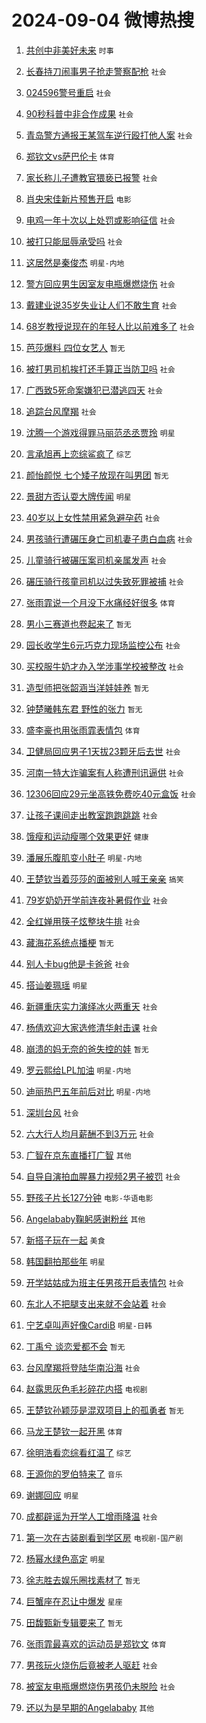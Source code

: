 # 2024-09-04 微博热搜 
1. [共创中非美好未来](https://m.weibo.cn/search?containerid=100103type%3D1%26t%3D10%26q%3D%23%E5%85%B1%E5%88%9B%E4%B8%AD%E9%9D%9E%E7%BE%8E%E5%A5%BD%E6%9C%AA%E6%9D%A5%23&stream_entry_id=51&isnewpage=1&extparam=seat%3D1%26cate%3D10103%26pos%3D0%26q%3D%2523%25E5%2585%25B1%25E5%2588%259B%25E4%25B8%25AD%25E9%259D%259E%25E7%25BE%258E%25E5%25A5%25BD%25E6%259C%25AA%25E6%259D%25A5%2523%26dgr%3D0%26filter_type%3Drealtimehot%26stream_entry_id%3D51%26c_type%3D51%26display_time%3D1725398341%26pre_seqid%3D172539834151200562156) `时事` 

2. [长春持刀闹事男子抢走警察配枪](https://m.weibo.cn/search?containerid=100103type%3D1%26t%3D10%26q%3D%23%E9%95%BF%E6%98%A5%E6%8C%81%E5%88%80%E9%97%B9%E4%BA%8B%E7%94%B7%E5%AD%90%E6%8A%A2%E8%B5%B0%E8%AD%A6%E5%AF%9F%E9%85%8D%E6%9E%AA%23&stream_entry_id=31&isnewpage=1&extparam=seat%3D1%26q%3D%2523%25E9%2595%25BF%25E6%2598%25A5%25E6%258C%2581%25E5%2588%2580%25E9%2597%25B9%25E4%25BA%258B%25E7%2594%25B7%25E5%25AD%2590%25E6%258A%25A2%25E8%25B5%25B0%25E8%25AD%25A6%25E5%25AF%259F%25E9%2585%258D%25E6%259E%25AA%2523%26dgr%3D0%26filter_type%3Drealtimehot%26c_type%3D31%26realpos%3D1%26pos%3D0%26band_rank%3D1%26cate%3D5001%26lcate%3D5001%26stream_entry_id%3D31%26flag%3D2%26display_time%3D1725398341%26pre_seqid%3D172539834151200562156) `社会` 

3. [024596警号重启](https://m.weibo.cn/search?containerid=100103type%3D1%26t%3D10%26q%3D%23024596%E8%AD%A6%E5%8F%B7%E9%87%8D%E5%90%AF%23&stream_entry_id=31&isnewpage=1&extparam=seat%3D1%26q%3D%2523024596%25E8%25AD%25A6%25E5%258F%25B7%25E9%2587%258D%25E5%2590%25AF%2523%26dgr%3D0%26filter_type%3Drealtimehot%26c_type%3D31%26realpos%3D2%26pos%3D1%26band_rank%3D2%26cate%3D5001%26lcate%3D5001%26stream_entry_id%3D31%26flag%3D2%26display_time%3D1725398341%26pre_seqid%3D172539834151200562156) `社会` 

4. [90秒科普中非合作成果](https://m.weibo.cn/search?containerid=100103type%3D1%26t%3D10%26q%3D%2390%E7%A7%92%E7%A7%91%E6%99%AE%E4%B8%AD%E9%9D%9E%E5%90%88%E4%BD%9C%E6%88%90%E6%9E%9C%23&stream_entry_id=31&isnewpage=1&extparam=seat%3D1%26q%3D%252390%25E7%25A7%2592%25E7%25A7%2591%25E6%2599%25AE%25E4%25B8%25AD%25E9%259D%259E%25E5%2590%2588%25E4%25BD%259C%25E6%2588%2590%25E6%259E%259C%2523%26dgr%3D0%26filter_type%3Drealtimehot%26c_type%3D31%26realpos%3D3%26pos%3D2%26band_rank%3D3%26cate%3D5001%26lcate%3D5001%26stream_entry_id%3D31%26flag%3D0%26display_time%3D1725398341%26pre_seqid%3D172539834151200562156) `社会` 

5. [青岛警方通报王某驾车逆行殴打他人案](https://m.weibo.cn/search?containerid=100103type%3D1%26t%3D10%26q%3D%23%E9%9D%92%E5%B2%9B%E8%AD%A6%E6%96%B9%E9%80%9A%E6%8A%A5%E7%8E%8B%E6%9F%90%E9%A9%BE%E8%BD%A6%E9%80%86%E8%A1%8C%E6%AE%B4%E6%89%93%E4%BB%96%E4%BA%BA%E6%A1%88%23&stream_entry_id=31&isnewpage=1&extparam=seat%3D1%26q%3D%2523%25E9%259D%2592%25E5%25B2%259B%25E8%25AD%25A6%25E6%2596%25B9%25E9%2580%259A%25E6%258A%25A5%25E7%258E%258B%25E6%259F%2590%25E9%25A9%25BE%25E8%25BD%25A6%25E9%2580%2586%25E8%25A1%258C%25E6%25AE%25B4%25E6%2589%2593%25E4%25BB%2596%25E4%25BA%25BA%25E6%25A1%2588%2523%26dgr%3D0%26filter_type%3Drealtimehot%26c_type%3D31%26realpos%3D4%26pos%3D3%26band_rank%3D4%26cate%3D5001%26lcate%3D5001%26stream_entry_id%3D31%26flag%3D16%26display_time%3D1725398341%26pre_seqid%3D172539834151200562156) `社会` 

6. [郑钦文vs萨巴伦卡](https://m.weibo.cn/search?containerid=100103type%3D1%26t%3D10%26q%3D%E9%83%91%E9%92%A6%E6%96%87vs%E8%90%A8%E5%B7%B4%E4%BC%A6%E5%8D%A1&stream_entry_id=31&isnewpage=1&extparam=seat%3D1%26q%3D%25E9%2583%2591%25E9%2592%25A6%25E6%2596%2587vs%25E8%2590%25A8%25E5%25B7%25B4%25E4%25BC%25A6%25E5%258D%25A1%26dgr%3D0%26filter_type%3Drealtimehot%26c_type%3D31%26realpos%3D5%26pos%3D4%26band_rank%3D5%26cate%3D5001%26lcate%3D5001%26stream_entry_id%3D31%26flag%3D0%26display_time%3D1725398341%26pre_seqid%3D172539834151200562156) `体育` 

7. [家长称儿子遭教官猥亵已报警](https://m.weibo.cn/search?containerid=100103type%3D1%26t%3D10%26q%3D%23%E5%AE%B6%E9%95%BF%E7%A7%B0%E5%84%BF%E5%AD%90%E9%81%AD%E6%95%99%E5%AE%98%E7%8C%A5%E4%BA%B5%E5%B7%B2%E6%8A%A5%E8%AD%A6%23&stream_entry_id=31&isnewpage=1&extparam=seat%3D1%26q%3D%2523%25E5%25AE%25B6%25E9%2595%25BF%25E7%25A7%25B0%25E5%2584%25BF%25E5%25AD%2590%25E9%2581%25AD%25E6%2595%2599%25E5%25AE%2598%25E7%258C%25A5%25E4%25BA%25B5%25E5%25B7%25B2%25E6%258A%25A5%25E8%25AD%25A6%2523%26dgr%3D0%26filter_type%3Drealtimehot%26c_type%3D31%26realpos%3D6%26pos%3D5%26band_rank%3D6%26cate%3D5001%26lcate%3D5001%26stream_entry_id%3D31%26flag%3D0%26display_time%3D1725398341%26pre_seqid%3D172539834151200562156) `社会` 

8. [肖央宋佳新片预售开启](https://m.weibo.cn/search?containerid=100103type%3D1%26t%3D10%26q%3D%23%E8%82%96%E5%A4%AE%E5%AE%8B%E4%BD%B3%E6%96%B0%E7%89%87%E9%A2%84%E5%94%AE%E5%BC%80%E5%90%AF%23&stream_entry_id=31&isnewpage=1&extparam=seat%3D1%26topic_ad%3D1%26q%3D%2523%25E8%2582%2596%25E5%25A4%25AE%25E5%25AE%258B%25E4%25BD%25B3%25E6%2596%25B0%25E7%2589%2587%25E9%25A2%2584%25E5%2594%25AE%25E5%25BC%2580%25E5%2590%25AF%2523%26dgr%3D0%26band_rank%3D7%26adid%3D253191%26lcate%3D5001%26is_ad_pos%3D1%26pos%3D6%26c_type%3D31%26cate%3D5001%26stream_entry_id%3D31%26filter_type%3Drealtimehot%26display_time%3D1725398341%26pre_seqid%3D172539834151200562156) `电影` 

9. [电鸡一年十次以上处罚或影响征信](https://m.weibo.cn/search?containerid=100103type%3D1%26t%3D10%26q%3D%23%E7%94%B5%E9%B8%A1%E4%B8%80%E5%B9%B4%E5%8D%81%E6%AC%A1%E4%BB%A5%E4%B8%8A%E5%A4%84%E7%BD%9A%E6%88%96%E5%BD%B1%E5%93%8D%E5%BE%81%E4%BF%A1%23&stream_entry_id=31&isnewpage=1&extparam=seat%3D1%26q%3D%2523%25E7%2594%25B5%25E9%25B8%25A1%25E4%25B8%2580%25E5%25B9%25B4%25E5%258D%2581%25E6%25AC%25A1%25E4%25BB%25A5%25E4%25B8%258A%25E5%25A4%2584%25E7%25BD%259A%25E6%2588%2596%25E5%25BD%25B1%25E5%2593%258D%25E5%25BE%2581%25E4%25BF%25A1%2523%26dgr%3D0%26filter_type%3Drealtimehot%26c_type%3D31%26realpos%3D7%26pos%3D7%26band_rank%3D7%26cate%3D5001%26lcate%3D5001%26stream_entry_id%3D31%26flag%3D0%26display_time%3D1725398341%26pre_seqid%3D172539834151200562156) `社会` 

10. [被打只能屈辱承受吗](https://m.weibo.cn/search?containerid=100103type%3D1%26t%3D10%26q%3D%23%E8%A2%AB%E6%89%93%E5%8F%AA%E8%83%BD%E5%B1%88%E8%BE%B1%E6%89%BF%E5%8F%97%E5%90%97%23&stream_entry_id=31&isnewpage=1&extparam=seat%3D1%26q%3D%2523%25E8%25A2%25AB%25E6%2589%2593%25E5%258F%25AA%25E8%2583%25BD%25E5%25B1%2588%25E8%25BE%25B1%25E6%2589%25BF%25E5%258F%2597%25E5%2590%2597%2523%26dgr%3D0%26filter_type%3Drealtimehot%26c_type%3D31%26realpos%3D8%26pos%3D8%26band_rank%3D8%26cate%3D5001%26lcate%3D5001%26stream_entry_id%3D31%26flag%3D0%26display_time%3D1725398341%26pre_seqid%3D172539834151200562156) `社会` 

11. [这居然是秦俊杰](https://m.weibo.cn/search?containerid=100103type%3D1%26t%3D10%26q%3D%E8%BF%99%E5%B1%85%E7%84%B6%E6%98%AF%E7%A7%A6%E4%BF%8A%E6%9D%B0&stream_entry_id=31&isnewpage=1&extparam=seat%3D1%26q%3D%25E8%25BF%2599%25E5%25B1%2585%25E7%2584%25B6%25E6%2598%25AF%25E7%25A7%25A6%25E4%25BF%258A%25E6%259D%25B0%26dgr%3D0%26filter_type%3Drealtimehot%26c_type%3D31%26realpos%3D9%26pos%3D9%26band_rank%3D9%26cate%3D5001%26lcate%3D5001%26stream_entry_id%3D31%26flag%3D2%26display_time%3D1725398341%26pre_seqid%3D172539834151200562156) `明星-内地` 

12. [警方回应男生因室友电瓶爆燃烧伤](https://m.weibo.cn/search?containerid=100103type%3D1%26t%3D10%26q%3D%23%E8%AD%A6%E6%96%B9%E5%9B%9E%E5%BA%94%E7%94%B7%E7%94%9F%E5%9B%A0%E5%AE%A4%E5%8F%8B%E7%94%B5%E7%93%B6%E7%88%86%E7%87%83%E7%83%A7%E4%BC%A4%23&stream_entry_id=31&isnewpage=1&extparam=seat%3D1%26q%3D%2523%25E8%25AD%25A6%25E6%2596%25B9%25E5%259B%259E%25E5%25BA%2594%25E7%2594%25B7%25E7%2594%259F%25E5%259B%25A0%25E5%25AE%25A4%25E5%258F%258B%25E7%2594%25B5%25E7%2593%25B6%25E7%2588%2586%25E7%2587%2583%25E7%2583%25A7%25E4%25BC%25A4%2523%26dgr%3D0%26filter_type%3Drealtimehot%26c_type%3D31%26realpos%3D10%26pos%3D10%26band_rank%3D10%26cate%3D5001%26lcate%3D5001%26stream_entry_id%3D31%26flag%3D1%26display_time%3D1725398341%26pre_seqid%3D172539834151200562156) `社会` 

13. [戴建业说35岁失业让人们不敢生育](https://m.weibo.cn/search?containerid=100103type%3D1%26t%3D10%26q%3D%23%E6%88%B4%E5%BB%BA%E4%B8%9A%E8%AF%B435%E5%B2%81%E5%A4%B1%E4%B8%9A%E8%AE%A9%E4%BA%BA%E4%BB%AC%E4%B8%8D%E6%95%A2%E7%94%9F%E8%82%B2%23&stream_entry_id=31&isnewpage=1&extparam=seat%3D1%26q%3D%2523%25E6%2588%25B4%25E5%25BB%25BA%25E4%25B8%259A%25E8%25AF%25B435%25E5%25B2%2581%25E5%25A4%25B1%25E4%25B8%259A%25E8%25AE%25A9%25E4%25BA%25BA%25E4%25BB%25AC%25E4%25B8%258D%25E6%2595%25A2%25E7%2594%259F%25E8%2582%25B2%2523%26dgr%3D0%26filter_type%3Drealtimehot%26c_type%3D31%26realpos%3D11%26pos%3D11%26band_rank%3D11%26cate%3D5001%26lcate%3D5001%26stream_entry_id%3D31%26flag%3D0%26display_time%3D1725398341%26pre_seqid%3D172539834151200562156) `社会` 

14. [68岁教授说现在的年轻人比以前难多了](https://m.weibo.cn/search?containerid=100103type%3D1%26t%3D10%26q%3D%2368%E5%B2%81%E6%95%99%E6%8E%88%E8%AF%B4%E7%8E%B0%E5%9C%A8%E7%9A%84%E5%B9%B4%E8%BD%BB%E4%BA%BA%E6%AF%94%E4%BB%A5%E5%89%8D%E9%9A%BE%E5%A4%9A%E4%BA%86%23&stream_entry_id=31&isnewpage=1&extparam=seat%3D1%26q%3D%252368%25E5%25B2%2581%25E6%2595%2599%25E6%258E%2588%25E8%25AF%25B4%25E7%258E%25B0%25E5%259C%25A8%25E7%259A%2584%25E5%25B9%25B4%25E8%25BD%25BB%25E4%25BA%25BA%25E6%25AF%2594%25E4%25BB%25A5%25E5%2589%258D%25E9%259A%25BE%25E5%25A4%259A%25E4%25BA%2586%2523%26dgr%3D0%26filter_type%3Drealtimehot%26c_type%3D31%26realpos%3D12%26pos%3D12%26band_rank%3D12%26cate%3D5001%26lcate%3D5001%26stream_entry_id%3D31%26flag%3D0%26display_time%3D1725398341%26pre_seqid%3D172539834151200562156) `社会` 

15. [芭莎爆料 四位女艺人](https://m.weibo.cn/search?containerid=100103type%3D1%26t%3D10%26q%3D%E8%8A%AD%E8%8E%8E%E7%88%86%E6%96%99+%E5%9B%9B%E4%BD%8D%E5%A5%B3%E8%89%BA%E4%BA%BA&stream_entry_id=31&isnewpage=1&extparam=seat%3D1%26q%3D%25E8%258A%25AD%25E8%258E%258E%25E7%2588%2586%25E6%2596%2599%2520%25E5%259B%259B%25E4%25BD%258D%25E5%25A5%25B3%25E8%2589%25BA%25E4%25BA%25BA%26dgr%3D0%26filter_type%3Drealtimehot%26c_type%3D31%26realpos%3D13%26pos%3D13%26band_rank%3D13%26cate%3D5001%26lcate%3D5001%26stream_entry_id%3D31%26flag%3D0%26display_time%3D1725398341%26pre_seqid%3D172539834151200562156) `暂无` 

16. [被打男司机挨打还手算正当防卫吗](https://m.weibo.cn/search?containerid=100103type%3D1%26t%3D10%26q%3D%23%E8%A2%AB%E6%89%93%E7%94%B7%E5%8F%B8%E6%9C%BA%E6%8C%A8%E6%89%93%E8%BF%98%E6%89%8B%E7%AE%97%E6%AD%A3%E5%BD%93%E9%98%B2%E5%8D%AB%E5%90%97%23&stream_entry_id=31&isnewpage=1&extparam=seat%3D1%26q%3D%2523%25E8%25A2%25AB%25E6%2589%2593%25E7%2594%25B7%25E5%258F%25B8%25E6%259C%25BA%25E6%258C%25A8%25E6%2589%2593%25E8%25BF%2598%25E6%2589%258B%25E7%25AE%2597%25E6%25AD%25A3%25E5%25BD%2593%25E9%2598%25B2%25E5%258D%25AB%25E5%2590%2597%2523%26dgr%3D0%26filter_type%3Drealtimehot%26c_type%3D31%26realpos%3D14%26pos%3D14%26band_rank%3D14%26cate%3D5001%26lcate%3D5001%26stream_entry_id%3D31%26flag%3D0%26display_time%3D1725398341%26pre_seqid%3D172539834151200562156) `社会` 

17. [广西致5死命案嫌犯已潜逃四天](https://m.weibo.cn/search?containerid=100103type%3D1%26t%3D10%26q%3D%23%E5%B9%BF%E8%A5%BF%E8%87%B45%E6%AD%BB%E5%91%BD%E6%A1%88%E5%AB%8C%E7%8A%AF%E5%B7%B2%E6%BD%9C%E9%80%83%E5%9B%9B%E5%A4%A9%23&stream_entry_id=31&isnewpage=1&extparam=seat%3D1%26q%3D%2523%25E5%25B9%25BF%25E8%25A5%25BF%25E8%2587%25B45%25E6%25AD%25BB%25E5%2591%25BD%25E6%25A1%2588%25E5%25AB%258C%25E7%258A%25AF%25E5%25B7%25B2%25E6%25BD%259C%25E9%2580%2583%25E5%259B%259B%25E5%25A4%25A9%2523%26dgr%3D0%26filter_type%3Drealtimehot%26c_type%3D31%26realpos%3D15%26pos%3D15%26band_rank%3D15%26cate%3D5001%26lcate%3D5001%26stream_entry_id%3D31%26flag%3D0%26display_time%3D1725398341%26pre_seqid%3D172539834151200562156) `社会` 

18. [追踪台风摩羯](https://m.weibo.cn/search?containerid=100103type%3D1%26t%3D10%26q%3D%23%E8%BF%BD%E8%B8%AA%E5%8F%B0%E9%A3%8E%E6%91%A9%E7%BE%AF%23&stream_entry_id=31&isnewpage=1&extparam=seat%3D1%26q%3D%2523%25E8%25BF%25BD%25E8%25B8%25AA%25E5%258F%25B0%25E9%25A3%258E%25E6%2591%25A9%25E7%25BE%25AF%2523%26dgr%3D0%26filter_type%3Drealtimehot%26c_type%3D31%26realpos%3D16%26pos%3D16%26band_rank%3D16%26cate%3D5001%26lcate%3D5001%26stream_entry_id%3D31%26flag%3D0%26display_time%3D1725398341%26pre_seqid%3D172539834151200562156) `社会` 

19. [沈腾一个游戏得罪马丽范丞丞贾玲](https://m.weibo.cn/search?containerid=100103type%3D1%26t%3D10%26q%3D%E6%B2%88%E8%85%BE%E4%B8%80%E4%B8%AA%E6%B8%B8%E6%88%8F%E5%BE%97%E7%BD%AA%E9%A9%AC%E4%B8%BD%E8%8C%83%E4%B8%9E%E4%B8%9E%E8%B4%BE%E7%8E%B2&stream_entry_id=31&isnewpage=1&extparam=seat%3D1%26q%3D%25E6%25B2%2588%25E8%2585%25BE%25E4%25B8%2580%25E4%25B8%25AA%25E6%25B8%25B8%25E6%2588%258F%25E5%25BE%2597%25E7%25BD%25AA%25E9%25A9%25AC%25E4%25B8%25BD%25E8%258C%2583%25E4%25B8%259E%25E4%25B8%259E%25E8%25B4%25BE%25E7%258E%25B2%26dgr%3D0%26filter_type%3Drealtimehot%26c_type%3D31%26realpos%3D17%26pos%3D17%26band_rank%3D17%26cate%3D5001%26lcate%3D5001%26stream_entry_id%3D31%26flag%3D0%26display_time%3D1725398341%26pre_seqid%3D172539834151200562156) `明星` 

20. [言承旭再上恋综鲨疯了](https://m.weibo.cn/search?containerid=100103type%3D1%26t%3D10%26q%3D%23%E8%A8%80%E6%89%BF%E6%97%AD%E5%86%8D%E4%B8%8A%E6%81%8B%E7%BB%BC%E9%B2%A8%E7%96%AF%E4%BA%86%23&stream_entry_id=31&isnewpage=1&extparam=seat%3D1%26q%3D%2523%25E8%25A8%2580%25E6%2589%25BF%25E6%2597%25AD%25E5%2586%258D%25E4%25B8%258A%25E6%2581%258B%25E7%25BB%25BC%25E9%25B2%25A8%25E7%2596%25AF%25E4%25BA%2586%2523%26dgr%3D0%26filter_type%3Drealtimehot%26c_type%3D31%26realpos%3D18%26pos%3D18%26band_rank%3D18%26cate%3D5001%26lcate%3D5001%26stream_entry_id%3D31%26flag%3D0%26display_time%3D1725398341%26pre_seqid%3D172539834151200562156) `综艺` 

21. [颜怡颜悦 七个矮子放现在叫男团](https://m.weibo.cn/search?containerid=100103type%3D1%26t%3D10%26q%3D%E9%A2%9C%E6%80%A1%E9%A2%9C%E6%82%A6+%E4%B8%83%E4%B8%AA%E7%9F%AE%E5%AD%90%E6%94%BE%E7%8E%B0%E5%9C%A8%E5%8F%AB%E7%94%B7%E5%9B%A2&stream_entry_id=31&isnewpage=1&extparam=seat%3D1%26q%3D%25E9%25A2%259C%25E6%2580%25A1%25E9%25A2%259C%25E6%2582%25A6%2520%25E4%25B8%2583%25E4%25B8%25AA%25E7%259F%25AE%25E5%25AD%2590%25E6%2594%25BE%25E7%258E%25B0%25E5%259C%25A8%25E5%258F%25AB%25E7%2594%25B7%25E5%259B%25A2%26dgr%3D0%26filter_type%3Drealtimehot%26c_type%3D31%26realpos%3D19%26pos%3D19%26band_rank%3D19%26cate%3D5001%26lcate%3D5001%26stream_entry_id%3D31%26flag%3D0%26display_time%3D1725398341%26pre_seqid%3D172539834151200562156) `暂无` 

22. [景甜方否认耍大牌传闻](https://m.weibo.cn/search?containerid=100103type%3D1%26t%3D10%26q%3D%23%E6%99%AF%E7%94%9C%E6%96%B9%E5%90%A6%E8%AE%A4%E8%80%8D%E5%A4%A7%E7%89%8C%E4%BC%A0%E9%97%BB%23&stream_entry_id=31&isnewpage=1&extparam=seat%3D1%26q%3D%2523%25E6%2599%25AF%25E7%2594%259C%25E6%2596%25B9%25E5%2590%25A6%25E8%25AE%25A4%25E8%2580%258D%25E5%25A4%25A7%25E7%2589%258C%25E4%25BC%25A0%25E9%2597%25BB%2523%26dgr%3D0%26filter_type%3Drealtimehot%26c_type%3D31%26realpos%3D20%26pos%3D20%26band_rank%3D20%26cate%3D5001%26lcate%3D5001%26stream_entry_id%3D31%26flag%3D0%26display_time%3D1725398341%26pre_seqid%3D172539834151200562156) `明星` 

23. [40岁以上女性禁用紧急避孕药](https://m.weibo.cn/search?containerid=100103type%3D1%26t%3D10%26q%3D%2340%E5%B2%81%E4%BB%A5%E4%B8%8A%E5%A5%B3%E6%80%A7%E7%A6%81%E7%94%A8%E7%B4%A7%E6%80%A5%E9%81%BF%E5%AD%95%E8%8D%AF%23&stream_entry_id=31&isnewpage=1&extparam=seat%3D1%26q%3D%252340%25E5%25B2%2581%25E4%25BB%25A5%25E4%25B8%258A%25E5%25A5%25B3%25E6%2580%25A7%25E7%25A6%2581%25E7%2594%25A8%25E7%25B4%25A7%25E6%2580%25A5%25E9%2581%25BF%25E5%25AD%2595%25E8%258D%25AF%2523%26dgr%3D0%26filter_type%3Drealtimehot%26c_type%3D31%26realpos%3D21%26pos%3D21%26band_rank%3D21%26cate%3D5001%26lcate%3D5001%26stream_entry_id%3D31%26flag%3D0%26display_time%3D1725398341%26pre_seqid%3D172539834151200562156) `社会` 

24. [男孩骑行遭碾压身亡司机妻子患白血病](https://m.weibo.cn/search?containerid=100103type%3D1%26t%3D10%26q%3D%23%E7%94%B7%E5%AD%A9%E9%AA%91%E8%A1%8C%E9%81%AD%E7%A2%BE%E5%8E%8B%E8%BA%AB%E4%BA%A1%E5%8F%B8%E6%9C%BA%E5%A6%BB%E5%AD%90%E6%82%A3%E7%99%BD%E8%A1%80%E7%97%85%23&stream_entry_id=31&isnewpage=1&extparam=seat%3D1%26q%3D%2523%25E7%2594%25B7%25E5%25AD%25A9%25E9%25AA%2591%25E8%25A1%258C%25E9%2581%25AD%25E7%25A2%25BE%25E5%258E%258B%25E8%25BA%25AB%25E4%25BA%25A1%25E5%258F%25B8%25E6%259C%25BA%25E5%25A6%25BB%25E5%25AD%2590%25E6%2582%25A3%25E7%2599%25BD%25E8%25A1%2580%25E7%2597%2585%2523%26dgr%3D0%26filter_type%3Drealtimehot%26c_type%3D31%26realpos%3D22%26pos%3D22%26band_rank%3D22%26cate%3D5001%26lcate%3D5001%26stream_entry_id%3D31%26flag%3D2%26display_time%3D1725398341%26pre_seqid%3D172539834151200562156) `社会` 

25. [儿童骑行被碾压案司机亲属发声](https://m.weibo.cn/search?containerid=100103type%3D1%26t%3D10%26q%3D%23%E5%84%BF%E7%AB%A5%E9%AA%91%E8%A1%8C%E8%A2%AB%E7%A2%BE%E5%8E%8B%E6%A1%88%E5%8F%B8%E6%9C%BA%E4%BA%B2%E5%B1%9E%E5%8F%91%E5%A3%B0%23&stream_entry_id=31&isnewpage=1&extparam=seat%3D1%26q%3D%2523%25E5%2584%25BF%25E7%25AB%25A5%25E9%25AA%2591%25E8%25A1%258C%25E8%25A2%25AB%25E7%25A2%25BE%25E5%258E%258B%25E6%25A1%2588%25E5%258F%25B8%25E6%259C%25BA%25E4%25BA%25B2%25E5%25B1%259E%25E5%258F%2591%25E5%25A3%25B0%2523%26dgr%3D0%26filter_type%3Drealtimehot%26c_type%3D31%26realpos%3D23%26pos%3D23%26band_rank%3D23%26cate%3D5001%26lcate%3D5001%26stream_entry_id%3D31%26flag%3D0%26display_time%3D1725398341%26pre_seqid%3D172539834151200562156) `社会` 

26. [碾压骑行孩童司机以过失致死罪被捕](https://m.weibo.cn/search?containerid=100103type%3D1%26t%3D10%26q%3D%23%E7%A2%BE%E5%8E%8B%E9%AA%91%E8%A1%8C%E5%AD%A9%E7%AB%A5%E5%8F%B8%E6%9C%BA%E4%BB%A5%E8%BF%87%E5%A4%B1%E8%87%B4%E6%AD%BB%E7%BD%AA%E8%A2%AB%E6%8D%95%23&stream_entry_id=31&isnewpage=1&extparam=seat%3D1%26q%3D%2523%25E7%25A2%25BE%25E5%258E%258B%25E9%25AA%2591%25E8%25A1%258C%25E5%25AD%25A9%25E7%25AB%25A5%25E5%258F%25B8%25E6%259C%25BA%25E4%25BB%25A5%25E8%25BF%2587%25E5%25A4%25B1%25E8%2587%25B4%25E6%25AD%25BB%25E7%25BD%25AA%25E8%25A2%25AB%25E6%258D%2595%2523%26dgr%3D0%26filter_type%3Drealtimehot%26c_type%3D31%26realpos%3D24%26pos%3D24%26band_rank%3D24%26cate%3D5001%26lcate%3D5001%26stream_entry_id%3D31%26flag%3D0%26display_time%3D1725398341%26pre_seqid%3D172539834151200562156) `社会` 

27. [张雨霏说一个月没下水痛经好很多](https://m.weibo.cn/search?containerid=100103type%3D1%26t%3D10%26q%3D%23%E5%BC%A0%E9%9B%A8%E9%9C%8F%E8%AF%B4%E4%B8%80%E4%B8%AA%E6%9C%88%E6%B2%A1%E4%B8%8B%E6%B0%B4%E7%97%9B%E7%BB%8F%E5%A5%BD%E5%BE%88%E5%A4%9A%23&stream_entry_id=31&isnewpage=1&extparam=seat%3D1%26q%3D%2523%25E5%25BC%25A0%25E9%259B%25A8%25E9%259C%258F%25E8%25AF%25B4%25E4%25B8%2580%25E4%25B8%25AA%25E6%259C%2588%25E6%25B2%25A1%25E4%25B8%258B%25E6%25B0%25B4%25E7%2597%259B%25E7%25BB%258F%25E5%25A5%25BD%25E5%25BE%2588%25E5%25A4%259A%2523%26dgr%3D0%26filter_type%3Drealtimehot%26c_type%3D31%26realpos%3D25%26pos%3D25%26band_rank%3D25%26cate%3D5001%26lcate%3D5001%26stream_entry_id%3D31%26flag%3D0%26display_time%3D1725398341%26pre_seqid%3D172539834151200562156) `体育` 

28. [男小三赛道也卷起来了](https://m.weibo.cn/search?containerid=100103type%3D1%26t%3D10%26q%3D%E7%94%B7%E5%B0%8F%E4%B8%89%E8%B5%9B%E9%81%93%E4%B9%9F%E5%8D%B7%E8%B5%B7%E6%9D%A5%E4%BA%86&stream_entry_id=31&isnewpage=1&extparam=seat%3D1%26q%3D%25E7%2594%25B7%25E5%25B0%258F%25E4%25B8%2589%25E8%25B5%259B%25E9%2581%2593%25E4%25B9%259F%25E5%258D%25B7%25E8%25B5%25B7%25E6%259D%25A5%25E4%25BA%2586%26dgr%3D0%26filter_type%3Drealtimehot%26c_type%3D31%26realpos%3D26%26pos%3D26%26band_rank%3D26%26cate%3D5001%26lcate%3D5001%26stream_entry_id%3D31%26flag%3D0%26display_time%3D1725398341%26pre_seqid%3D172539834151200562156) `暂无` 

29. [园长收学生6元巧克力现场监控公布](https://m.weibo.cn/search?containerid=100103type%3D1%26t%3D10%26q%3D%23%E5%9B%AD%E9%95%BF%E6%94%B6%E5%AD%A6%E7%94%9F6%E5%85%83%E5%B7%A7%E5%85%8B%E5%8A%9B%E7%8E%B0%E5%9C%BA%E7%9B%91%E6%8E%A7%E5%85%AC%E5%B8%83%23&stream_entry_id=31&isnewpage=1&extparam=seat%3D1%26q%3D%2523%25E5%259B%25AD%25E9%2595%25BF%25E6%2594%25B6%25E5%25AD%25A6%25E7%2594%259F6%25E5%2585%2583%25E5%25B7%25A7%25E5%2585%258B%25E5%258A%259B%25E7%258E%25B0%25E5%259C%25BA%25E7%259B%2591%25E6%258E%25A7%25E5%2585%25AC%25E5%25B8%2583%2523%26dgr%3D0%26filter_type%3Drealtimehot%26c_type%3D31%26realpos%3D27%26pos%3D27%26band_rank%3D27%26cate%3D5001%26lcate%3D5001%26stream_entry_id%3D31%26flag%3D0%26display_time%3D1725398341%26pre_seqid%3D172539834151200562156) `社会` 

30. [买校服牛奶才办入学涉事学校被整改](https://m.weibo.cn/search?containerid=100103type%3D1%26t%3D10%26q%3D%23%E4%B9%B0%E6%A0%A1%E6%9C%8D%E7%89%9B%E5%A5%B6%E6%89%8D%E5%8A%9E%E5%85%A5%E5%AD%A6%E6%B6%89%E4%BA%8B%E5%AD%A6%E6%A0%A1%E8%A2%AB%E6%95%B4%E6%94%B9%23&stream_entry_id=31&isnewpage=1&extparam=seat%3D1%26q%3D%2523%25E4%25B9%25B0%25E6%25A0%25A1%25E6%259C%258D%25E7%2589%259B%25E5%25A5%25B6%25E6%2589%258D%25E5%258A%259E%25E5%2585%25A5%25E5%25AD%25A6%25E6%25B6%2589%25E4%25BA%258B%25E5%25AD%25A6%25E6%25A0%25A1%25E8%25A2%25AB%25E6%2595%25B4%25E6%2594%25B9%2523%26dgr%3D0%26filter_type%3Drealtimehot%26c_type%3D31%26realpos%3D28%26pos%3D28%26band_rank%3D28%26cate%3D5001%26lcate%3D5001%26stream_entry_id%3D31%26flag%3D0%26display_time%3D1725398341%26pre_seqid%3D172539834151200562156) `社会` 

31. [造型师把张韶涵当洋娃娃养](https://m.weibo.cn/search?containerid=100103type%3D1%26t%3D10%26q%3D%E9%80%A0%E5%9E%8B%E5%B8%88%E6%8A%8A%E5%BC%A0%E9%9F%B6%E6%B6%B5%E5%BD%93%E6%B4%8B%E5%A8%83%E5%A8%83%E5%85%BB&stream_entry_id=31&isnewpage=1&extparam=seat%3D1%26q%3D%25E9%2580%25A0%25E5%259E%258B%25E5%25B8%2588%25E6%258A%258A%25E5%25BC%25A0%25E9%259F%25B6%25E6%25B6%25B5%25E5%25BD%2593%25E6%25B4%258B%25E5%25A8%2583%25E5%25A8%2583%25E5%2585%25BB%26dgr%3D0%26filter_type%3Drealtimehot%26c_type%3D31%26realpos%3D29%26pos%3D29%26band_rank%3D29%26cate%3D5001%26lcate%3D5001%26stream_entry_id%3D31%26flag%3D0%26display_time%3D1725398341%26pre_seqid%3D172539834151200562156) `暂无` 

32. [钟楚曦韩东君 野性的张力](https://m.weibo.cn/search?containerid=100103type%3D1%26t%3D10%26q%3D%E9%92%9F%E6%A5%9A%E6%9B%A6%E9%9F%A9%E4%B8%9C%E5%90%9B+%E9%87%8E%E6%80%A7%E7%9A%84%E5%BC%A0%E5%8A%9B&stream_entry_id=31&isnewpage=1&extparam=seat%3D1%26q%3D%25E9%2592%259F%25E6%25A5%259A%25E6%259B%25A6%25E9%259F%25A9%25E4%25B8%259C%25E5%2590%259B%2520%25E9%2587%258E%25E6%2580%25A7%25E7%259A%2584%25E5%25BC%25A0%25E5%258A%259B%26dgr%3D0%26filter_type%3Drealtimehot%26c_type%3D31%26realpos%3D30%26pos%3D30%26band_rank%3D30%26cate%3D5001%26lcate%3D5001%26stream_entry_id%3D31%26flag%3D0%26display_time%3D1725398341%26pre_seqid%3D172539834151200562156) `暂无` 

33. [盛李豪也用张雨霏表情包](https://m.weibo.cn/search?containerid=100103type%3D1%26t%3D10%26q%3D%23%E7%9B%9B%E6%9D%8E%E8%B1%AA%E4%B9%9F%E7%94%A8%E5%BC%A0%E9%9B%A8%E9%9C%8F%E8%A1%A8%E6%83%85%E5%8C%85%23&stream_entry_id=31&isnewpage=1&extparam=seat%3D1%26q%3D%2523%25E7%259B%259B%25E6%259D%258E%25E8%25B1%25AA%25E4%25B9%259F%25E7%2594%25A8%25E5%25BC%25A0%25E9%259B%25A8%25E9%259C%258F%25E8%25A1%25A8%25E6%2583%2585%25E5%258C%2585%2523%26dgr%3D0%26filter_type%3Drealtimehot%26c_type%3D31%26realpos%3D31%26pos%3D31%26band_rank%3D31%26cate%3D5001%26lcate%3D5001%26stream_entry_id%3D31%26flag%3D0%26display_time%3D1725398341%26pre_seqid%3D172539834151200562156) `体育` 

34. [卫健局回应男子1天拔23颗牙后去世](https://m.weibo.cn/search?containerid=100103type%3D1%26t%3D10%26q%3D%23%E5%8D%AB%E5%81%A5%E5%B1%80%E5%9B%9E%E5%BA%94%E7%94%B7%E5%AD%901%E5%A4%A9%E6%8B%9423%E9%A2%97%E7%89%99%E5%90%8E%E5%8E%BB%E4%B8%96%23&stream_entry_id=31&isnewpage=1&extparam=seat%3D1%26q%3D%2523%25E5%258D%25AB%25E5%2581%25A5%25E5%25B1%2580%25E5%259B%259E%25E5%25BA%2594%25E7%2594%25B7%25E5%25AD%25901%25E5%25A4%25A9%25E6%258B%259423%25E9%25A2%2597%25E7%2589%2599%25E5%2590%258E%25E5%258E%25BB%25E4%25B8%2596%2523%26dgr%3D0%26filter_type%3Drealtimehot%26c_type%3D31%26realpos%3D32%26pos%3D32%26band_rank%3D32%26cate%3D5001%26lcate%3D5001%26stream_entry_id%3D31%26flag%3D0%26display_time%3D1725398341%26pre_seqid%3D172539834151200562156) `社会` 

35. [河南一特大诈骗案有人称遭刑讯逼供](https://m.weibo.cn/search?containerid=100103type%3D1%26t%3D10%26q%3D%23%E6%B2%B3%E5%8D%97%E4%B8%80%E7%89%B9%E5%A4%A7%E8%AF%88%E9%AA%97%E6%A1%88%E6%9C%89%E4%BA%BA%E7%A7%B0%E9%81%AD%E5%88%91%E8%AE%AF%E9%80%BC%E4%BE%9B%23&stream_entry_id=31&isnewpage=1&extparam=seat%3D1%26q%3D%2523%25E6%25B2%25B3%25E5%258D%2597%25E4%25B8%2580%25E7%2589%25B9%25E5%25A4%25A7%25E8%25AF%2588%25E9%25AA%2597%25E6%25A1%2588%25E6%259C%2589%25E4%25BA%25BA%25E7%25A7%25B0%25E9%2581%25AD%25E5%2588%2591%25E8%25AE%25AF%25E9%2580%25BC%25E4%25BE%259B%2523%26dgr%3D0%26filter_type%3Drealtimehot%26c_type%3D31%26realpos%3D33%26pos%3D33%26band_rank%3D33%26cate%3D5001%26lcate%3D5001%26stream_entry_id%3D31%26flag%3D0%26display_time%3D1725398341%26pre_seqid%3D172539834151200562156) `社会` 

36. [12306回应29元坐高铁免费吃40元盒饭](https://m.weibo.cn/search?containerid=100103type%3D1%26t%3D10%26q%3D%2312306%E5%9B%9E%E5%BA%9429%E5%85%83%E5%9D%90%E9%AB%98%E9%93%81%E5%85%8D%E8%B4%B9%E5%90%8340%E5%85%83%E7%9B%92%E9%A5%AD%23&stream_entry_id=31&isnewpage=1&extparam=seat%3D1%26q%3D%252312306%25E5%259B%259E%25E5%25BA%259429%25E5%2585%2583%25E5%259D%2590%25E9%25AB%2598%25E9%2593%2581%25E5%2585%258D%25E8%25B4%25B9%25E5%2590%258340%25E5%2585%2583%25E7%259B%2592%25E9%25A5%25AD%2523%26dgr%3D0%26filter_type%3Drealtimehot%26c_type%3D31%26realpos%3D34%26pos%3D34%26band_rank%3D34%26cate%3D5001%26lcate%3D5001%26stream_entry_id%3D31%26flag%3D0%26display_time%3D1725398341%26pre_seqid%3D172539834151200562156) `社会` 

37. [让孩子课间走出教室跑跑跳跳](https://m.weibo.cn/search?containerid=100103type%3D1%26t%3D10%26q%3D%23%E8%AE%A9%E5%AD%A9%E5%AD%90%E8%AF%BE%E9%97%B4%E8%B5%B0%E5%87%BA%E6%95%99%E5%AE%A4%E8%B7%91%E8%B7%91%E8%B7%B3%E8%B7%B3%23&stream_entry_id=31&isnewpage=1&extparam=seat%3D1%26q%3D%2523%25E8%25AE%25A9%25E5%25AD%25A9%25E5%25AD%2590%25E8%25AF%25BE%25E9%2597%25B4%25E8%25B5%25B0%25E5%2587%25BA%25E6%2595%2599%25E5%25AE%25A4%25E8%25B7%2591%25E8%25B7%2591%25E8%25B7%25B3%25E8%25B7%25B3%2523%26dgr%3D0%26filter_type%3Drealtimehot%26c_type%3D31%26realpos%3D35%26pos%3D35%26band_rank%3D35%26cate%3D5001%26lcate%3D5001%26stream_entry_id%3D31%26flag%3D1%26display_time%3D1725398341%26pre_seqid%3D172539834151200562156) `社会` 

38. [饿瘦和运动瘦哪个效果更好](https://m.weibo.cn/search?containerid=100103type%3D1%26t%3D10%26q%3D%23%E9%A5%BF%E7%98%A6%E5%92%8C%E8%BF%90%E5%8A%A8%E7%98%A6%E5%93%AA%E4%B8%AA%E6%95%88%E6%9E%9C%E6%9B%B4%E5%A5%BD%23&stream_entry_id=31&isnewpage=1&extparam=seat%3D1%26q%3D%2523%25E9%25A5%25BF%25E7%2598%25A6%25E5%2592%258C%25E8%25BF%2590%25E5%258A%25A8%25E7%2598%25A6%25E5%2593%25AA%25E4%25B8%25AA%25E6%2595%2588%25E6%259E%259C%25E6%259B%25B4%25E5%25A5%25BD%2523%26dgr%3D0%26filter_type%3Drealtimehot%26c_type%3D31%26realpos%3D36%26pos%3D36%26band_rank%3D36%26cate%3D5001%26lcate%3D5001%26stream_entry_id%3D31%26flag%3D0%26display_time%3D1725398341%26pre_seqid%3D172539834151200562156) `健康` 

39. [潘展乐腹肌变小肚子](https://m.weibo.cn/search?containerid=100103type%3D1%26t%3D10%26q%3D%23%E6%BD%98%E5%B1%95%E4%B9%90%E8%85%B9%E8%82%8C%E5%8F%98%E5%B0%8F%E8%82%9A%E5%AD%90%23&stream_entry_id=31&isnewpage=1&extparam=seat%3D1%26q%3D%2523%25E6%25BD%2598%25E5%25B1%2595%25E4%25B9%2590%25E8%2585%25B9%25E8%2582%258C%25E5%258F%2598%25E5%25B0%258F%25E8%2582%259A%25E5%25AD%2590%2523%26dgr%3D0%26filter_type%3Drealtimehot%26c_type%3D31%26realpos%3D37%26pos%3D37%26band_rank%3D37%26cate%3D5001%26lcate%3D5001%26stream_entry_id%3D31%26flag%3D0%26display_time%3D1725398341%26pre_seqid%3D172539834151200562156) `明星-内地` 

40. [王楚钦当着莎莎的面被别人喊王亲亲](https://m.weibo.cn/search?containerid=100103type%3D1%26t%3D10%26q%3D%23%E7%8E%8B%E6%A5%9A%E9%92%A6%E5%BD%93%E7%9D%80%E8%8E%8E%E8%8E%8E%E7%9A%84%E9%9D%A2%E8%A2%AB%E5%88%AB%E4%BA%BA%E5%96%8A%E7%8E%8B%E4%BA%B2%E4%BA%B2%23&stream_entry_id=31&isnewpage=1&extparam=seat%3D1%26q%3D%2523%25E7%258E%258B%25E6%25A5%259A%25E9%2592%25A6%25E5%25BD%2593%25E7%259D%2580%25E8%258E%258E%25E8%258E%258E%25E7%259A%2584%25E9%259D%25A2%25E8%25A2%25AB%25E5%2588%25AB%25E4%25BA%25BA%25E5%2596%258A%25E7%258E%258B%25E4%25BA%25B2%25E4%25BA%25B2%2523%26dgr%3D0%26filter_type%3Drealtimehot%26c_type%3D31%26realpos%3D38%26pos%3D38%26band_rank%3D38%26cate%3D5001%26lcate%3D5001%26stream_entry_id%3D31%26flag%3D0%26display_time%3D1725398341%26pre_seqid%3D172539834151200562156) `搞笑` 

41. [79岁奶奶开学前连夜补暑假作业](https://m.weibo.cn/search?containerid=100103type%3D1%26t%3D10%26q%3D%2379%E5%B2%81%E5%A5%B6%E5%A5%B6%E5%BC%80%E5%AD%A6%E5%89%8D%E8%BF%9E%E5%A4%9C%E8%A1%A5%E6%9A%91%E5%81%87%E4%BD%9C%E4%B8%9A%23&stream_entry_id=31&isnewpage=1&extparam=seat%3D1%26q%3D%252379%25E5%25B2%2581%25E5%25A5%25B6%25E5%25A5%25B6%25E5%25BC%2580%25E5%25AD%25A6%25E5%2589%258D%25E8%25BF%259E%25E5%25A4%259C%25E8%25A1%25A5%25E6%259A%2591%25E5%2581%2587%25E4%25BD%259C%25E4%25B8%259A%2523%26dgr%3D0%26filter_type%3Drealtimehot%26c_type%3D31%26realpos%3D39%26pos%3D39%26band_rank%3D39%26cate%3D5001%26lcate%3D5001%26stream_entry_id%3D31%26flag%3D0%26display_time%3D1725398341%26pre_seqid%3D172539834151200562156) `社会` 

42. [全红婵用筷子炫整块牛排](https://m.weibo.cn/search?containerid=100103type%3D1%26t%3D10%26q%3D%23%E5%85%A8%E7%BA%A2%E5%A9%B5%E7%94%A8%E7%AD%B7%E5%AD%90%E7%82%AB%E6%95%B4%E5%9D%97%E7%89%9B%E6%8E%92%23&stream_entry_id=31&isnewpage=1&extparam=seat%3D1%26q%3D%2523%25E5%2585%25A8%25E7%25BA%25A2%25E5%25A9%25B5%25E7%2594%25A8%25E7%25AD%25B7%25E5%25AD%2590%25E7%2582%25AB%25E6%2595%25B4%25E5%259D%2597%25E7%2589%259B%25E6%258E%2592%2523%26dgr%3D0%26filter_type%3Drealtimehot%26c_type%3D31%26realpos%3D40%26pos%3D40%26band_rank%3D40%26cate%3D5001%26lcate%3D5001%26stream_entry_id%3D31%26flag%3D0%26display_time%3D1725398341%26pre_seqid%3D172539834151200562156) `社会` 

43. [藏海花系统点播梗](https://m.weibo.cn/search?containerid=100103type%3D1%26t%3D10%26q%3D%23%E8%97%8F%E6%B5%B7%E8%8A%B1%E7%B3%BB%E7%BB%9F%E7%82%B9%E6%92%AD%E6%A2%97%23&stream_entry_id=31&isnewpage=1&extparam=seat%3D1%26q%3D%2523%25E8%2597%258F%25E6%25B5%25B7%25E8%258A%25B1%25E7%25B3%25BB%25E7%25BB%259F%25E7%2582%25B9%25E6%2592%25AD%25E6%25A2%2597%2523%26dgr%3D0%26filter_type%3Drealtimehot%26c_type%3D31%26realpos%3D41%26pos%3D41%26band_rank%3D41%26cate%3D5001%26lcate%3D5001%26stream_entry_id%3D31%26flag%3D1%26display_time%3D1725398341%26pre_seqid%3D172539834151200562156) `暂无` 

44. [别人卡bug他是卡爸爸](https://m.weibo.cn/search?containerid=100103type%3D1%26t%3D10%26q%3D%23%E5%88%AB%E4%BA%BA%E5%8D%A1bug%E4%BB%96%E6%98%AF%E5%8D%A1%E7%88%B8%E7%88%B8%23&stream_entry_id=31&isnewpage=1&extparam=seat%3D1%26q%3D%2523%25E5%2588%25AB%25E4%25BA%25BA%25E5%258D%25A1bug%25E4%25BB%2596%25E6%2598%25AF%25E5%258D%25A1%25E7%2588%25B8%25E7%2588%25B8%2523%26dgr%3D0%26filter_type%3Drealtimehot%26c_type%3D31%26realpos%3D42%26pos%3D42%26band_rank%3D42%26cate%3D5001%26lcate%3D5001%26stream_entry_id%3D31%26flag%3D1%26display_time%3D1725398341%26pre_seqid%3D172539834151200562156) `社会` 

45. [搭讪姜珮瑶](https://m.weibo.cn/search?containerid=100103type%3D1%26t%3D10%26q%3D%23%E6%90%AD%E8%AE%AA%E5%A7%9C%E7%8F%AE%E7%91%B6%23&stream_entry_id=31&isnewpage=1&extparam=seat%3D1%26q%3D%2523%25E6%2590%25AD%25E8%25AE%25AA%25E5%25A7%259C%25E7%258F%25AE%25E7%2591%25B6%2523%26dgr%3D0%26filter_type%3Drealtimehot%26c_type%3D31%26realpos%3D43%26pos%3D43%26band_rank%3D43%26cate%3D5001%26lcate%3D5001%26stream_entry_id%3D31%26flag%3D0%26display_time%3D1725398341%26pre_seqid%3D172539834151200562156) `明星` 

46. [新疆重庆实力演绎冰火两重天](https://m.weibo.cn/search?containerid=100103type%3D1%26t%3D10%26q%3D%23%E6%96%B0%E7%96%86%E9%87%8D%E5%BA%86%E5%AE%9E%E5%8A%9B%E6%BC%94%E7%BB%8E%E5%86%B0%E7%81%AB%E4%B8%A4%E9%87%8D%E5%A4%A9%23&stream_entry_id=31&isnewpage=1&extparam=seat%3D1%26q%3D%2523%25E6%2596%25B0%25E7%2596%2586%25E9%2587%258D%25E5%25BA%2586%25E5%25AE%259E%25E5%258A%259B%25E6%25BC%2594%25E7%25BB%258E%25E5%2586%25B0%25E7%2581%25AB%25E4%25B8%25A4%25E9%2587%258D%25E5%25A4%25A9%2523%26dgr%3D0%26filter_type%3Drealtimehot%26c_type%3D31%26realpos%3D44%26pos%3D44%26band_rank%3D44%26cate%3D5001%26lcate%3D5001%26stream_entry_id%3D31%26flag%3D1%26display_time%3D1725398341%26pre_seqid%3D172539834151200562156) `社会` 

47. [杨倩欢迎大家选修清华射击课](https://m.weibo.cn/search?containerid=100103type%3D1%26t%3D10%26q%3D%23%E6%9D%A8%E5%80%A9%E6%AC%A2%E8%BF%8E%E5%A4%A7%E5%AE%B6%E9%80%89%E4%BF%AE%E6%B8%85%E5%8D%8E%E5%B0%84%E5%87%BB%E8%AF%BE%23&stream_entry_id=31&isnewpage=1&extparam=seat%3D1%26q%3D%2523%25E6%259D%25A8%25E5%2580%25A9%25E6%25AC%25A2%25E8%25BF%258E%25E5%25A4%25A7%25E5%25AE%25B6%25E9%2580%2589%25E4%25BF%25AE%25E6%25B8%2585%25E5%258D%258E%25E5%25B0%2584%25E5%2587%25BB%25E8%25AF%25BE%2523%26dgr%3D0%26filter_type%3Drealtimehot%26c_type%3D31%26realpos%3D45%26pos%3D45%26band_rank%3D45%26cate%3D5001%26lcate%3D5001%26stream_entry_id%3D31%26flag%3D0%26display_time%3D1725398341%26pre_seqid%3D172539834151200562156) `社会` 

48. [崩溃的妈无奈的爸失控的娃](https://m.weibo.cn/search?containerid=100103type%3D1%26t%3D10%26q%3D%E5%B4%A9%E6%BA%83%E7%9A%84%E5%A6%88%E6%97%A0%E5%A5%88%E7%9A%84%E7%88%B8%E5%A4%B1%E6%8E%A7%E7%9A%84%E5%A8%83&stream_entry_id=31&isnewpage=1&extparam=seat%3D1%26q%3D%25E5%25B4%25A9%25E6%25BA%2583%25E7%259A%2584%25E5%25A6%2588%25E6%2597%25A0%25E5%25A5%2588%25E7%259A%2584%25E7%2588%25B8%25E5%25A4%25B1%25E6%258E%25A7%25E7%259A%2584%25E5%25A8%2583%26dgr%3D0%26filter_type%3Drealtimehot%26c_type%3D31%26realpos%3D46%26pos%3D46%26band_rank%3D46%26cate%3D5001%26lcate%3D5001%26stream_entry_id%3D31%26flag%3D0%26display_time%3D1725398341%26pre_seqid%3D172539834151200562156) `暂无` 

49. [罗云熙给LPL加油](https://m.weibo.cn/search?containerid=100103type%3D1%26t%3D10%26q%3D%23%E7%BD%97%E4%BA%91%E7%86%99%E7%BB%99LPL%E5%8A%A0%E6%B2%B9%23&stream_entry_id=31&isnewpage=1&extparam=seat%3D1%26q%3D%2523%25E7%25BD%2597%25E4%25BA%2591%25E7%2586%2599%25E7%25BB%2599LPL%25E5%258A%25A0%25E6%25B2%25B9%2523%26dgr%3D0%26filter_type%3Drealtimehot%26c_type%3D31%26realpos%3D47%26pos%3D47%26band_rank%3D47%26cate%3D5001%26lcate%3D5001%26stream_entry_id%3D31%26flag%3D0%26display_time%3D1725398341%26pre_seqid%3D172539834151200562156) `明星-内地` 

50. [迪丽热巴五年前后对比](https://m.weibo.cn/search?containerid=100103type%3D1%26t%3D10%26q%3D%23%E8%BF%AA%E4%B8%BD%E7%83%AD%E5%B7%B4%E4%BA%94%E5%B9%B4%E5%89%8D%E5%90%8E%E5%AF%B9%E6%AF%94%23&stream_entry_id=31&isnewpage=1&extparam=seat%3D1%26q%3D%2523%25E8%25BF%25AA%25E4%25B8%25BD%25E7%2583%25AD%25E5%25B7%25B4%25E4%25BA%2594%25E5%25B9%25B4%25E5%2589%258D%25E5%2590%258E%25E5%25AF%25B9%25E6%25AF%2594%2523%26dgr%3D0%26filter_type%3Drealtimehot%26c_type%3D31%26realpos%3D48%26pos%3D48%26band_rank%3D48%26cate%3D5001%26lcate%3D5001%26stream_entry_id%3D31%26flag%3D0%26display_time%3D1725398341%26pre_seqid%3D172539834151200562156) `明星-内地` 

51. [深圳台风](https://m.weibo.cn/search?containerid=100103type%3D1%26t%3D10%26q%3D%E6%B7%B1%E5%9C%B3%E5%8F%B0%E9%A3%8E&stream_entry_id=31&isnewpage=1&extparam=seat%3D1%26q%3D%25E6%25B7%25B1%25E5%259C%25B3%25E5%258F%25B0%25E9%25A3%258E%26dgr%3D0%26filter_type%3Drealtimehot%26c_type%3D31%26realpos%3D49%26pos%3D49%26band_rank%3D49%26cate%3D5001%26lcate%3D5001%26stream_entry_id%3D31%26flag%3D0%26display_time%3D1725398341%26pre_seqid%3D172539834151200562156) `社会` 

52. [六大行人均月薪酬不到3万元](https://m.weibo.cn/search?containerid=100103type%3D1%26t%3D10%26q%3D%23%E5%85%AD%E5%A4%A7%E8%A1%8C%E4%BA%BA%E5%9D%87%E6%9C%88%E8%96%AA%E9%85%AC%E4%B8%8D%E5%88%B03%E4%B8%87%E5%85%83%23&stream_entry_id=31&isnewpage=1&extparam=seat%3D1%26q%3D%2523%25E5%2585%25AD%25E5%25A4%25A7%25E8%25A1%258C%25E4%25BA%25BA%25E5%259D%2587%25E6%259C%2588%25E8%2596%25AA%25E9%2585%25AC%25E4%25B8%258D%25E5%2588%25B03%25E4%25B8%2587%25E5%2585%2583%2523%26dgr%3D0%26filter_type%3Drealtimehot%26c_type%3D31%26realpos%3D50%26pos%3D50%26band_rank%3D50%26cate%3D5001%26lcate%3D5001%26stream_entry_id%3D31%26flag%3D0%26display_time%3D1725398341%26pre_seqid%3D172539834151200562156) `社会` 

53. [广智在京东直播打广智](https://m.weibo.cn/search?containerid=100103type%3D1%26t%3D10%26q%3D%23%E5%B9%BF%E6%99%BA%E5%9C%A8%E4%BA%AC%E4%B8%9C%E7%9B%B4%E6%92%AD%E6%89%93%E5%B9%BF%E6%99%BA%23&stream_entry_id=31&isnewpage=1&extparam=seat%3D1%26q%3D%2523%25E5%25B9%25BF%25E6%2599%25BA%25E5%259C%25A8%25E4%25BA%25AC%25E4%25B8%259C%25E7%259B%25B4%25E6%2592%25AD%25E6%2589%2593%25E5%25B9%25BF%25E6%2599%25BA%2523%26stream_entry_id%3D31%26is_ad_pos%3D1%26adid%3D253242%26pos%3D3%26filter_type%3Drealtimehot%26c_type%3D31%26lcate%3D5001%26dgr%3D0%26cate%3D5001%26topic_ad%3D1%26band_rank%3D4%26display_time%3D1725398323%26pre_seqid%3D17253983233150056275) `其他` 

54. [自导自演拍血腥暴力视频2男子被罚](https://m.weibo.cn/search?containerid=100103type%3D1%26t%3D10%26q%3D%23%E8%87%AA%E5%AF%BC%E8%87%AA%E6%BC%94%E6%8B%8D%E8%A1%80%E8%85%A5%E6%9A%B4%E5%8A%9B%E8%A7%86%E9%A2%912%E7%94%B7%E5%AD%90%E8%A2%AB%E7%BD%9A%23&stream_entry_id=31&isnewpage=1&extparam=seat%3D1%26q%3D%2523%25E8%2587%25AA%25E5%25AF%25BC%25E8%2587%25AA%25E6%25BC%2594%25E6%258B%258D%25E8%25A1%2580%25E8%2585%25A5%25E6%259A%25B4%25E5%258A%259B%25E8%25A7%2586%25E9%25A2%25912%25E7%2594%25B7%25E5%25AD%2590%25E8%25A2%25AB%25E7%25BD%259A%2523%26stream_entry_id%3D31%26is_ad_pos%3D1%26adid%3D253067%26pos%3D7%26filter_type%3Drealtimehot%26c_type%3D31%26lcate%3D5001%26cate%3D5001%26dgr%3D0%26band_rank%3D7%26display_time%3D1725398323%26pre_seqid%3D17253983233150056275) `社会` 

55. [野孩子片长127分钟](https://m.weibo.cn/search?containerid=100103type%3D1%26t%3D10%26q%3D%E9%87%8E%E5%AD%A9%E5%AD%90%E7%89%87%E9%95%BF127%E5%88%86%E9%92%9F&stream_entry_id=31&isnewpage=1&extparam=seat%3D1%26stream_entry_id%3D31%26lcate%3D5001%26realpos%3D45%26q%3D%25E9%2587%258E%25E5%25AD%25A9%25E5%25AD%2590%25E7%2589%2587%25E9%2595%25BF127%25E5%2588%2586%25E9%2592%259F%26dgr%3D0%26filter_type%3Drealtimehot%26c_type%3D31%26pos%3D46%26flag%3D0%26cate%3D5001%26band_rank%3D45%26display_time%3D1725394861%26pre_seqid%3D17253948617690054607) `电影-华语电影` 

56. [Angelababy鞠躬感谢粉丝](https://m.weibo.cn/search?containerid=100103type%3D1%26t%3D10%26q%3D%23Angelababy%E9%9E%A0%E8%BA%AC%E6%84%9F%E8%B0%A2%E7%B2%89%E4%B8%9D%23&stream_entry_id=31&isnewpage=1&extparam=seat%3D1%26stream_entry_id%3D31%26lcate%3D5001%26realpos%3D46%26q%3D%2523Angelababy%25E9%259E%25A0%25E8%25BA%25AC%25E6%2584%259F%25E8%25B0%25A2%25E7%25B2%2589%25E4%25B8%259D%2523%26dgr%3D0%26filter_type%3Drealtimehot%26c_type%3D31%26pos%3D47%26flag%3D0%26cate%3D5001%26band_rank%3D46%26display_time%3D1725394861%26pre_seqid%3D17253948617690054607) `其他` 

57. [新搭子玩在一起](https://m.weibo.cn/search?containerid=100103type%3D1%26t%3D10%26q%3D%23%E6%96%B0%E6%90%AD%E5%AD%90%E7%8E%A9%E5%9C%A8%E4%B8%80%E8%B5%B7%23&stream_entry_id=31&isnewpage=1&extparam=seat%3D1%26cate%3D5001%26adid%3D253172%26topic_ad%3D1%26is_ad_pos%3D1%26pos%3D6%26lcate%3D5001%26stream_entry_id%3D31%26filter_type%3Drealtimehot%26band_rank%3D7%26c_type%3D31%26q%3D%2523%25E6%2596%25B0%25E6%2590%25AD%25E5%25AD%2590%25E7%258E%25A9%25E5%259C%25A8%25E4%25B8%2580%25E8%25B5%25B7%2523%26dgr%3D0%26display_time%3D1725394848%26pre_seqid%3D1725394848173013552237) `美食` 

58. [韩国翻拍那些年](https://m.weibo.cn/search?containerid=100103type%3D1%26t%3D10%26q%3D%23%E9%9F%A9%E5%9B%BD%E7%BF%BB%E6%8B%8D%E9%82%A3%E4%BA%9B%E5%B9%B4%23&stream_entry_id=31&isnewpage=1&extparam=seat%3D1%26q%3D%2523%25E9%259F%25A9%25E5%259B%25BD%25E7%25BF%25BB%25E6%258B%258D%25E9%2582%25A3%25E4%25BA%259B%25E5%25B9%25B4%2523%26dgr%3D0%26filter_type%3Drealtimehot%26c_type%3D31%26band_rank%3D50%26pos%3D50%26realpos%3D50%26cate%3D5001%26lcate%3D5001%26stream_entry_id%3D31%26flag%3D0%26display_time%3D1725394820%26pre_seqid%3D172539482096300559122) `明星` 

59. [开学姑姑成为班主任男孩开启表情包](https://m.weibo.cn/search?containerid=100103type%3D1%26t%3D10%26q%3D%23%E5%BC%80%E5%AD%A6%E5%A7%91%E5%A7%91%E6%88%90%E4%B8%BA%E7%8F%AD%E4%B8%BB%E4%BB%BB%E7%94%B7%E5%AD%A9%E5%BC%80%E5%90%AF%E8%A1%A8%E6%83%85%E5%8C%85%23&stream_entry_id=31&isnewpage=1&extparam=seat%3D1%26cate%3D5001%26band_rank%3D10%26flag%3D32768%26stream_entry_id%3D31%26pos%3D10%26lcate%3D5001%26filter_type%3Drealtimehot%26realpos%3D10%26c_type%3D31%26q%3D%2523%25E5%25BC%2580%25E5%25AD%25A6%25E5%25A7%2591%25E5%25A7%2591%25E6%2588%2590%25E4%25B8%25BA%25E7%258F%25AD%25E4%25B8%25BB%25E4%25BB%25BB%25E7%2594%25B7%25E5%25AD%25A9%25E5%25BC%2580%25E5%2590%25AF%25E8%25A1%25A8%25E6%2583%2585%25E5%258C%2585%2523%26dgr%3D0%26display_time%3D1725391036%26pre_seqid%3D1725391036213013546171) `社会` 

60. [东北人不把腿支出来就不会站着](https://m.weibo.cn/search?containerid=100103type%3D1%26t%3D10%26q%3D%23%E4%B8%9C%E5%8C%97%E4%BA%BA%E4%B8%8D%E6%8A%8A%E8%85%BF%E6%94%AF%E5%87%BA%E6%9D%A5%E5%B0%B1%E4%B8%8D%E4%BC%9A%E7%AB%99%E7%9D%80%23&stream_entry_id=31&isnewpage=1&extparam=seat%3D1%26cate%3D5001%26band_rank%3D43%26flag%3D0%26stream_entry_id%3D31%26pos%3D43%26lcate%3D5001%26filter_type%3Drealtimehot%26realpos%3D43%26c_type%3D31%26q%3D%2523%25E4%25B8%259C%25E5%258C%2597%25E4%25BA%25BA%25E4%25B8%258D%25E6%258A%258A%25E8%2585%25BF%25E6%2594%25AF%25E5%2587%25BA%25E6%259D%25A5%25E5%25B0%25B1%25E4%25B8%258D%25E4%25BC%259A%25E7%25AB%2599%25E7%259D%2580%2523%26dgr%3D0%26display_time%3D1725391036%26pre_seqid%3D1725391036213013546171) `社会` 

61. [宁艺卓叫声好像CardiB](https://m.weibo.cn/search?containerid=100103type%3D1%26t%3D10%26q%3D%23%E5%AE%81%E8%89%BA%E5%8D%93%E5%8F%AB%E5%A3%B0%E5%A5%BD%E5%83%8FCardiB%23&stream_entry_id=31&isnewpage=1&extparam=seat%3D1%26cate%3D5001%26band_rank%3D44%26flag%3D0%26stream_entry_id%3D31%26pos%3D44%26lcate%3D5001%26filter_type%3Drealtimehot%26realpos%3D44%26c_type%3D31%26q%3D%2523%25E5%25AE%2581%25E8%2589%25BA%25E5%258D%2593%25E5%258F%25AB%25E5%25A3%25B0%25E5%25A5%25BD%25E5%2583%258FCardiB%2523%26dgr%3D0%26display_time%3D1725391036%26pre_seqid%3D1725391036213013546171) `明星-日韩` 

62. [丁禹兮 谈恋爱都不会](https://m.weibo.cn/search?containerid=100103type%3D1%26t%3D10%26q%3D%E4%B8%81%E7%A6%B9%E5%85%AE+%E8%B0%88%E6%81%8B%E7%88%B1%E9%83%BD%E4%B8%8D%E4%BC%9A&stream_entry_id=31&isnewpage=1&extparam=seat%3D1%26cate%3D5001%26band_rank%3D46%26flag%3D0%26stream_entry_id%3D31%26pos%3D46%26lcate%3D5001%26filter_type%3Drealtimehot%26realpos%3D46%26c_type%3D31%26q%3D%25E4%25B8%2581%25E7%25A6%25B9%25E5%2585%25AE%2520%25E8%25B0%2588%25E6%2581%258B%25E7%2588%25B1%25E9%2583%25BD%25E4%25B8%258D%25E4%25BC%259A%26dgr%3D0%26display_time%3D1725391036%26pre_seqid%3D1725391036213013546171) `暂无` 

63. [台风摩羯将登陆华南沿海](https://m.weibo.cn/search?containerid=100103type%3D1%26t%3D10%26q%3D%23%E5%8F%B0%E9%A3%8E%E6%91%A9%E7%BE%AF%E5%B0%86%E7%99%BB%E9%99%86%E5%8D%8E%E5%8D%97%E6%B2%BF%E6%B5%B7%23&stream_entry_id=31&isnewpage=1&extparam=seat%3D1%26cate%3D5001%26band_rank%3D48%26flag%3D0%26stream_entry_id%3D31%26pos%3D48%26lcate%3D5001%26filter_type%3Drealtimehot%26realpos%3D48%26c_type%3D31%26q%3D%2523%25E5%258F%25B0%25E9%25A3%258E%25E6%2591%25A9%25E7%25BE%25AF%25E5%25B0%2586%25E7%2599%25BB%25E9%2599%2586%25E5%258D%258E%25E5%258D%2597%25E6%25B2%25BF%25E6%25B5%25B7%2523%26dgr%3D0%26display_time%3D1725391036%26pre_seqid%3D1725391036213013546171) `社会` 

64. [赵露思灰色毛衫碎花内搭](https://m.weibo.cn/search?containerid=100103type%3D1%26t%3D10%26q%3D%23%E8%B5%B5%E9%9C%B2%E6%80%9D%E7%81%B0%E8%89%B2%E6%AF%9B%E8%A1%AB%E7%A2%8E%E8%8A%B1%E5%86%85%E6%90%AD%23&stream_entry_id=31&isnewpage=1&extparam=seat%3D1%26cate%3D5001%26band_rank%3D50%26flag%3D0%26stream_entry_id%3D31%26pos%3D50%26lcate%3D5001%26filter_type%3Drealtimehot%26realpos%3D50%26c_type%3D31%26q%3D%2523%25E8%25B5%25B5%25E9%259C%25B2%25E6%2580%259D%25E7%2581%25B0%25E8%2589%25B2%25E6%25AF%259B%25E8%25A1%25AB%25E7%25A2%258E%25E8%258A%25B1%25E5%2586%2585%25E6%2590%25AD%2523%26dgr%3D0%26display_time%3D1725391036%26pre_seqid%3D1725391036213013546171) `电视剧` 

65. [王楚钦孙颖莎是混双项目上的孤勇者](https://m.weibo.cn/search?containerid=100103type%3D1%26t%3D10%26q%3D%E7%8E%8B%E6%A5%9A%E9%92%A6%E5%AD%99%E9%A2%96%E8%8E%8E%E6%98%AF%E6%B7%B7%E5%8F%8C%E9%A1%B9%E7%9B%AE%E4%B8%8A%E7%9A%84%E5%AD%A4%E5%8B%87%E8%80%85&stream_entry_id=31&isnewpage=1&extparam=seat%3D1%26flag%3D0%26lcate%3D5001%26filter_type%3Drealtimehot%26stream_entry_id%3D31%26c_type%3D31%26realpos%3D38%26q%3D%25E7%258E%258B%25E6%25A5%259A%25E9%2592%25A6%25E5%25AD%2599%25E9%25A2%2596%25E8%258E%258E%25E6%2598%25AF%25E6%25B7%25B7%25E5%258F%258C%25E9%25A1%25B9%25E7%259B%25AE%25E4%25B8%258A%25E7%259A%2584%25E5%25AD%25A4%25E5%258B%2587%25E8%2580%2585%26dgr%3D0%26cate%3D5001%26band_rank%3D38%26pos%3D38%26display_time%3D1725387959%26pre_seqid%3D17253879597630056188) `暂无` 

66. [马龙王楚钦一起开黑](https://m.weibo.cn/search?containerid=100103type%3D1%26t%3D10%26q%3D%E9%A9%AC%E9%BE%99%E7%8E%8B%E6%A5%9A%E9%92%A6%E4%B8%80%E8%B5%B7%E5%BC%80%E9%BB%91&stream_entry_id=31&isnewpage=1&extparam=seat%3D1%26flag%3D0%26lcate%3D5001%26filter_type%3Drealtimehot%26stream_entry_id%3D31%26c_type%3D31%26realpos%3D46%26q%3D%25E9%25A9%25AC%25E9%25BE%2599%25E7%258E%258B%25E6%25A5%259A%25E9%2592%25A6%25E4%25B8%2580%25E8%25B5%25B7%25E5%25BC%2580%25E9%25BB%2591%26dgr%3D0%26cate%3D5001%26band_rank%3D46%26pos%3D46%26display_time%3D1725387959%26pre_seqid%3D17253879597630056188) `体育` 

67. [徐明浩看恋综看红温了](https://m.weibo.cn/search?containerid=100103type%3D1%26t%3D10%26q%3D%23%E5%BE%90%E6%98%8E%E6%B5%A9%E7%9C%8B%E6%81%8B%E7%BB%BC%E7%9C%8B%E7%BA%A2%E6%B8%A9%E4%BA%86%23&stream_entry_id=31&isnewpage=1&extparam=seat%3D1%26flag%3D1%26lcate%3D5001%26filter_type%3Drealtimehot%26stream_entry_id%3D31%26c_type%3D31%26realpos%3D47%26q%3D%2523%25E5%25BE%2590%25E6%2598%258E%25E6%25B5%25A9%25E7%259C%258B%25E6%2581%258B%25E7%25BB%25BC%25E7%259C%258B%25E7%25BA%25A2%25E6%25B8%25A9%25E4%25BA%2586%2523%26dgr%3D0%26cate%3D5001%26band_rank%3D47%26pos%3D47%26display_time%3D1725387959%26pre_seqid%3D17253879597630056188) `综艺` 

68. [王源你的罗伯特来了](https://m.weibo.cn/search?containerid=100103type%3D1%26t%3D10%26q%3D%E7%8E%8B%E6%BA%90%E4%BD%A0%E7%9A%84%E7%BD%97%E4%BC%AF%E7%89%B9%E6%9D%A5%E4%BA%86&stream_entry_id=31&isnewpage=1&extparam=seat%3D1%26flag%3D1%26lcate%3D5001%26filter_type%3Drealtimehot%26stream_entry_id%3D31%26c_type%3D31%26realpos%3D49%26q%3D%25E7%258E%258B%25E6%25BA%2590%25E4%25BD%25A0%25E7%259A%2584%25E7%25BD%2597%25E4%25BC%25AF%25E7%2589%25B9%25E6%259D%25A5%25E4%25BA%2586%26dgr%3D0%26cate%3D5001%26band_rank%3D49%26pos%3D49%26display_time%3D1725387959%26pre_seqid%3D17253879597630056188) `音乐` 

69. [谢娜回应](https://m.weibo.cn/search?containerid=100103type%3D1%26t%3D10%26q%3D%E8%B0%A2%E5%A8%9C%E5%9B%9E%E5%BA%94&stream_entry_id=31&isnewpage=1&extparam=seat%3D1%26flag%3D0%26lcate%3D5001%26filter_type%3Drealtimehot%26stream_entry_id%3D31%26c_type%3D31%26realpos%3D50%26q%3D%25E8%25B0%25A2%25E5%25A8%259C%25E5%259B%259E%25E5%25BA%2594%26dgr%3D0%26cate%3D5001%26band_rank%3D50%26pos%3D50%26display_time%3D1725387959%26pre_seqid%3D17253879597630056188) `明星` 

70. [成都辟谣为开学人工增雨降温](https://m.weibo.cn/search?containerid=100103type%3D1%26t%3D10%26q%3D%23%E6%88%90%E9%83%BD%E8%BE%9F%E8%B0%A3%E4%B8%BA%E5%BC%80%E5%AD%A6%E4%BA%BA%E5%B7%A5%E5%A2%9E%E9%9B%A8%E9%99%8D%E6%B8%A9%23&stream_entry_id=31&isnewpage=1&extparam=seat%3D1%26pos%3D6%26filter_type%3Drealtimehot%26lcate%3D5001%26q%3D%2523%25E6%2588%2590%25E9%2583%25BD%25E8%25BE%259F%25E8%25B0%25A3%25E4%25B8%25BA%25E5%25BC%2580%25E5%25AD%25A6%25E4%25BA%25BA%25E5%25B7%25A5%25E5%25A2%259E%25E9%259B%25A8%25E9%2599%258D%25E6%25B8%25A9%2523%26dgr%3D0%26band_rank%3D7%26is_ad_pos%3D1%26cate%3D5001%26adid%3D253066%26stream_entry_id%3D31%26c_type%3D31%26display_time%3D1725387904%26pre_seqid%3D17253879049470055449) `社会` 

71. [第一次在古装剧看到学区房](https://m.weibo.cn/search?containerid=100103type%3D1%26t%3D10%26q%3D%E7%AC%AC%E4%B8%80%E6%AC%A1%E5%9C%A8%E5%8F%A4%E8%A3%85%E5%89%A7%E7%9C%8B%E5%88%B0%E5%AD%A6%E5%8C%BA%E6%88%BF&stream_entry_id=31&isnewpage=1&extparam=seat%3D1%26realpos%3D30%26flag%3D1%26band_rank%3D30%26pos%3D30%26lcate%3D5001%26stream_entry_id%3D31%26filter_type%3Drealtimehot%26cate%3D5001%26c_type%3D31%26q%3D%25E7%25AC%25AC%25E4%25B8%2580%25E6%25AC%25A1%25E5%259C%25A8%25E5%258F%25A4%25E8%25A3%2585%25E5%2589%25A7%25E7%259C%258B%25E5%2588%25B0%25E5%25AD%25A6%25E5%258C%25BA%25E6%2588%25BF%26dgr%3D0%26display_time%3D1725383960%26pre_seqid%3D1725383960968017662127) `电视剧-国产剧` 

72. [杨幂水绿色高定](https://m.weibo.cn/search?containerid=100103type%3D1%26t%3D10%26q%3D%23%E6%9D%A8%E5%B9%82%E6%B0%B4%E7%BB%BF%E8%89%B2%E9%AB%98%E5%AE%9A%23&stream_entry_id=31&isnewpage=1&extparam=seat%3D1%26realpos%3D38%26flag%3D0%26band_rank%3D38%26pos%3D38%26lcate%3D5001%26stream_entry_id%3D31%26filter_type%3Drealtimehot%26cate%3D5001%26c_type%3D31%26q%3D%2523%25E6%259D%25A8%25E5%25B9%2582%25E6%25B0%25B4%25E7%25BB%25BF%25E8%2589%25B2%25E9%25AB%2598%25E5%25AE%259A%2523%26dgr%3D0%26display_time%3D1725383960%26pre_seqid%3D1725383960968017662127) `明星` 

73. [徐志胜去娱乐圈找素材了](https://m.weibo.cn/search?containerid=100103type%3D1%26t%3D10%26q%3D%E5%BE%90%E5%BF%97%E8%83%9C%E5%8E%BB%E5%A8%B1%E4%B9%90%E5%9C%88%E6%89%BE%E7%B4%A0%E6%9D%90%E4%BA%86&stream_entry_id=31&isnewpage=1&extparam=seat%3D1%26realpos%3D39%26flag%3D0%26band_rank%3D39%26pos%3D39%26lcate%3D5001%26stream_entry_id%3D31%26filter_type%3Drealtimehot%26cate%3D5001%26c_type%3D31%26q%3D%25E5%25BE%2590%25E5%25BF%2597%25E8%2583%259C%25E5%258E%25BB%25E5%25A8%25B1%25E4%25B9%2590%25E5%259C%2588%25E6%2589%25BE%25E7%25B4%25A0%25E6%259D%2590%25E4%25BA%2586%26dgr%3D0%26display_time%3D1725383960%26pre_seqid%3D1725383960968017662127) `暂无` 

74. [巨蟹座在忍让中爆发](https://m.weibo.cn/search?containerid=100103type%3D1%26t%3D10%26q%3D%E5%B7%A8%E8%9F%B9%E5%BA%A7%E5%9C%A8%E5%BF%8D%E8%AE%A9%E4%B8%AD%E7%88%86%E5%8F%91&stream_entry_id=31&isnewpage=1&extparam=seat%3D1%26realpos%3D42%26flag%3D0%26band_rank%3D42%26pos%3D42%26lcate%3D5001%26stream_entry_id%3D31%26filter_type%3Drealtimehot%26cate%3D5001%26c_type%3D31%26q%3D%25E5%25B7%25A8%25E8%259F%25B9%25E5%25BA%25A7%25E5%259C%25A8%25E5%25BF%258D%25E8%25AE%25A9%25E4%25B8%25AD%25E7%2588%2586%25E5%258F%2591%26dgr%3D0%26display_time%3D1725383960%26pre_seqid%3D1725383960968017662127) `星座` 

75. [田馥甄新专辑要来了](https://m.weibo.cn/search?containerid=100103type%3D1%26t%3D10%26q%3D%E7%94%B0%E9%A6%A5%E7%94%84%E6%96%B0%E4%B8%93%E8%BE%91%E8%A6%81%E6%9D%A5%E4%BA%86&stream_entry_id=31&isnewpage=1&extparam=seat%3D1%26realpos%3D49%26flag%3D0%26band_rank%3D49%26pos%3D49%26lcate%3D5001%26stream_entry_id%3D31%26filter_type%3Drealtimehot%26cate%3D5001%26c_type%3D31%26q%3D%25E7%2594%25B0%25E9%25A6%25A5%25E7%2594%2584%25E6%2596%25B0%25E4%25B8%2593%25E8%25BE%2591%25E8%25A6%2581%25E6%259D%25A5%25E4%25BA%2586%26dgr%3D0%26display_time%3D1725383960%26pre_seqid%3D1725383960968017662127) `暂无` 

76. [张雨霏最喜欢的运动员是郑钦文](https://m.weibo.cn/search?containerid=100103type%3D1%26t%3D10%26q%3D%23%E5%BC%A0%E9%9B%A8%E9%9C%8F%E6%9C%80%E5%96%9C%E6%AC%A2%E7%9A%84%E8%BF%90%E5%8A%A8%E5%91%98%E6%98%AF%E9%83%91%E9%92%A6%E6%96%87%23&stream_entry_id=31&isnewpage=1&extparam=seat%3D1%26cate%3D5001%26realpos%3D50%26pos%3D50%26stream_entry_id%3D31%26lcate%3D5001%26flag%3D0%26band_rank%3D50%26c_type%3D31%26filter_type%3Drealtimehot%26q%3D%2523%25E5%25BC%25A0%25E9%259B%25A8%25E9%259C%258F%25E6%259C%2580%25E5%2596%259C%25E6%25AC%25A2%25E7%259A%2584%25E8%25BF%2590%25E5%258A%25A8%25E5%2591%2598%25E6%2598%25AF%25E9%2583%2591%25E9%2592%25A6%25E6%2596%2587%2523%26dgr%3D0%26display_time%3D1725383891%26pre_seqid%3D17253838911170055043) `体育` 

77. [男孩玩火烧伤后竟被老人驱赶](https://m.weibo.cn/search?containerid=100103type%3D1%26t%3D10%26q%3D%23%E7%94%B7%E5%AD%A9%E7%8E%A9%E7%81%AB%E7%83%A7%E4%BC%A4%E5%90%8E%E7%AB%9F%E8%A2%AB%E8%80%81%E4%BA%BA%E9%A9%B1%E8%B5%B6%23&stream_entry_id=31&isnewpage=1&extparam=seat%3D1%26c_type%3D31%26lcate%3D5001%26cate%3D5001%26q%3D%2523%25E7%2594%25B7%25E5%25AD%25A9%25E7%258E%25A9%25E7%2581%25AB%25E7%2583%25A7%25E4%25BC%25A4%25E5%2590%258E%25E7%25AB%259F%25E8%25A2%25AB%25E8%2580%2581%25E4%25BA%25BA%25E9%25A9%25B1%25E8%25B5%25B6%2523%26dgr%3D0%26pos%3D0%26realpos%3D1%26flag%3D2%26band_rank%3D1%26stream_entry_id%3D31%26filter_type%3Drealtimehot%26display_time%3D1725380749%26pre_seqid%3D17253807498860055454) `社会` 

78. [被室友电瓶爆燃烧伤男孩仍未脱险](https://m.weibo.cn/search?containerid=100103type%3D1%26t%3D10%26q%3D%23%E8%A2%AB%E5%AE%A4%E5%8F%8B%E7%94%B5%E7%93%B6%E7%88%86%E7%87%83%E7%83%A7%E4%BC%A4%E7%94%B7%E5%AD%A9%E4%BB%8D%E6%9C%AA%E8%84%B1%E9%99%A9%23&stream_entry_id=31&isnewpage=1&extparam=seat%3D1%26c_type%3D31%26lcate%3D5001%26cate%3D5001%26q%3D%2523%25E8%25A2%25AB%25E5%25AE%25A4%25E5%258F%258B%25E7%2594%25B5%25E7%2593%25B6%25E7%2588%2586%25E7%2587%2583%25E7%2583%25A7%25E4%25BC%25A4%25E7%2594%25B7%25E5%25AD%25A9%25E4%25BB%258D%25E6%259C%25AA%25E8%2584%25B1%25E9%2599%25A9%2523%26dgr%3D0%26pos%3D40%26realpos%3D41%26flag%3D0%26band_rank%3D41%26stream_entry_id%3D31%26filter_type%3Drealtimehot%26display_time%3D1725380749%26pre_seqid%3D17253807498860055454) `社会` 

79. [还以为是早期的Angelababy](https://m.weibo.cn/search?containerid=100103type%3D1%26t%3D10%26q%3D%23%E8%BF%98%E4%BB%A5%E4%B8%BA%E6%98%AF%E6%97%A9%E6%9C%9F%E7%9A%84Angelababy%23&stream_entry_id=31&isnewpage=1&extparam=seat%3D1%26c_type%3D31%26lcate%3D5001%26cate%3D5001%26q%3D%2523%25E8%25BF%2598%25E4%25BB%25A5%25E4%25B8%25BA%25E6%2598%25AF%25E6%2597%25A9%25E6%259C%259F%25E7%259A%2584Angelababy%2523%26dgr%3D0%26pos%3D49%26realpos%3D50%26flag%3D0%26band_rank%3D50%26stream_entry_id%3D31%26filter_type%3Drealtimehot%26display_time%3D1725380749%26pre_seqid%3D17253807498860055454) `其他` 
